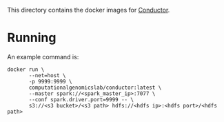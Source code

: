 This directory contains the docker images for
[Conductor](https://github.com/BD2KGenomics/conductor).

Running
===

An example command is:

```
docker run \
       --net=host \
       -p 9999:9999 \
       computationalgenomicslab/conductor:latest \
       --master spark://<spark_master_ip>:7077 \
       --conf spark.driver.port=9999 -- \
       s3://<s3 bucket>/<s3 path> hdfs://<hdfs ip>:<hdfs port>/<hdfs path> 
```